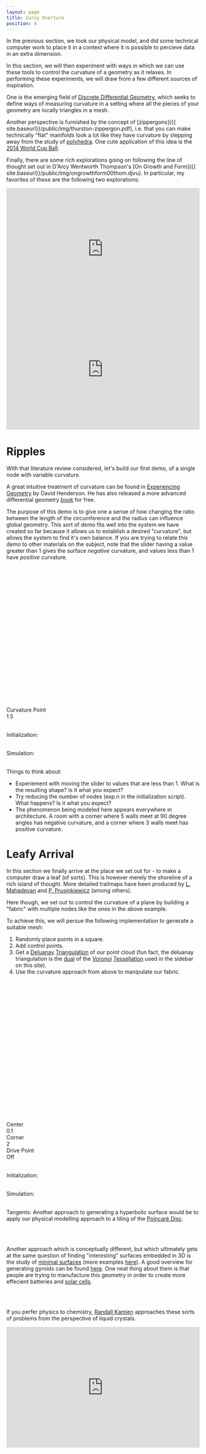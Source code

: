 ```yaml
---
layout: page
title: Curvy Overture
position: 4
---
```


<script src="{{ site.baseurl }}/public/js/lib/ace/ace.js" type="text/javascript" charset="utf-8"></script>
<script src="{{ site.baseurl }}/public/js/lib/ace/ext-themelist.js" type="text/javascript" charset="utf-8"></script>

<script src="{{ site.baseurl }}/public/js/lib/jquery.visible.min.js"></script>
<script src="{{ site.baseurl }}/public/js/lib/fool-util.js" type="text/javascript" charset="utf-8"></script>

<script src="{{ site.baseurl }}/public/js/lib/delaunay.js"></script> 

<script src="{{ site.baseurl }}/public/js/lib/three.js"></script> 
<script src="{{ site.baseurl }}/public/js/three_libs/stats.min.js"></script> 
<script src="{{ site.baseurl }}/public/js/lib/OrbitControls.js"></script> 
<script src="{{ site.baseurl }}/public/js/lib/Detector.js"></script> 


<script type="text/javascript" src="{{ site.baseurl }}/public/js/spring-system.js"></script>

In the previous section, we took our physical model, and did some technical computer work to place it in a context where it is possible to percieve data in an extra dimension.  

In this section, we will then experiment with ways in which we can use these tools to control the curvature of a geometry as it relaxes.  In performing these experiments, we will draw from a few different sources of inspiration.  

One is the emerging field of [Discrete Differential Geometry](http://ddg.cs.columbia.edu/), which seeks to define ways of measuring curvature in a setting where all the pieces of your geometry are locally triangles in a mesh.  

Another perspective is furnished by the concept of [zippergons]({{ site.baseurl}}/public/img/thurston-zippergon.pdf), i.e. that you can make technically "flat" manifolds look a lot like they have curvature by stepping away from the study of [polyhedra](https://stemkoski.github.io/Three.js/Polyhedra.html).  One cute application of this idea is the [2014 World Cup Ball](http://www.science4all.org/le-nguyen-hoang/brazuca/).

Finally, there are some rich explorations going on following the line of thought set out in D'Arcy Wentworth Thompson's [On Growth and Form]({{ site.baseurl}}/public/img/ongrowthform00thom.djvu).  In particular, my favorites of these are the following two explorations: 

<div style="margin: 0px auto; text-align: center;">
<iframe width="420" height="315" style='width: 100%;' src="https://www.youtube.com/embed/9HI8FerKr6Q" frameborder="0" allowfullscreen></iframe>
</div>

<div style="margin: 0px auto; text-align: center;">
<iframe width="420" height="315" style='width: 100%;' src="https://player.vimeo.com/video/130977932" frameborder="0" webkitallowfullscreen mozallowfullscreen allowfullscreen></iframe> 
</div>

# Ripples

With that literature review considered, let's build our first demo, of a single node with variable curvature. 

A great intuitive treatment of curvature can be found in [Experiencing Geometry](http://www.math.cornell.edu/~henderson/ExpGeom/) by David Henderson.  He has also released a more advanced differential geometry [book](http://projecteuclid.org/euclid.bia/1399917369#toc) for free.

The purpose of this demo is to give one a sense of how changing the ratio between the length of the circumference and the radius can influence global geometry.  This sort of demo fits well into the system we have created so far because it allows us to establish a desired "curvature", but allows the system to find it's own balance.  If you are trying to relate this demo to other materials on the subject, note that the slider having a value greater than 1 gives the surface *negative* curvature, and values less than 1 have *positive* curvature. 

<script type="x-shader/x-fragment" id="fragmentShaderDepth">

  uniform sampler2D texture;
  varying vec2 vUV;

  vec4 pack_depth( const in float depth ) {

    const vec4 bit_shift = vec4( 256.0 * 256.0 * 256.0, 256.0 * 256.0, 256.0, 1.0 );
    const vec4 bit_mask  = vec4( 0.0, 1.0 / 256.0, 1.0 / 256.0, 1.0 / 256.0 );
    vec4 res = fract( depth * bit_shift );
    res -= res.xxyz * bit_mask;
    return res;

  }

  void main() {

    vec4 pixel = texture2D( texture, vUV );

    if ( pixel.a < 0.5 ) discard;

    gl_FragData[ 0 ] = pack_depth( gl_FragCoord.z );

  }
</script>

<script type="x-shader/x-vertex" id="vertexShaderDepth">

  varying vec2 vUV;

  void main() {

    vUV = 0.75 * uv;

    vec4 mvPosition = modelViewMatrix * vec4( position, 1.0 );

    gl_Position = projectionMatrix * mvPosition;

  }

</script>

<script type="text/javascript" src="{{ site.baseurl }}/public/js/curvy/ripple-init.js"></script>
<script type="text/javascript" src="{{ site.baseurl }}/public/js/curvy/ripple-simulate.js"></script>

<div class='content'>
  <canvas id="ripple-canvas" height='400' width='700' style='width: 100%;'></canvas>
</div>

<div class='content'>
  <div id="ripple-gl" style='width: 100%; display:block; height:350px;'></div>
</div>

<br/>

<div class="slider-label">Curvature Point</div><div id="ripple-curvature" class="slider"></div><div id="ripple-curvature-text" class="slider-value">1.5</div>

<br/>

Initialization: 
<div>
<div id="rippleEd-init" class="editor">
</div>
</div>

<br/>
Simulation:
<div>
<div id="rippleEd-simulate" class="editor">
</div>
</div>

<script type="text/javascript">
var rippleThree = initThree('ripple-gl');
var rippleTexturePath = '{{ site.baseurl }}/public/img/textures/';


// in function to work around some editor loading bug.
var startRippleAnimation = function () {
  rippleInit.reset();
  rippleSim.rippleGeometry = rippleInit.rippleGeometry;

  rippleAnimate();

  function rippleAnimate() {
    requestAnimationFrame( rippleAnimate );

    var time = Date.now();

    if ($('#ripple-canvas').visible( true ) || 
        $('#ripple-gl').visible( true )) {
      animate_circle = false;
      rippleSim.simulate(time);
      rippleSim.render();
  }
  }
}
// from fool-util
initEditor('rippleEd-init');
loadContent('rippleEd-init', '{{ site.baseurl }}/public/js/curvy/ripple-init.js', '8', startRippleAnimation);

initEditor('rippleEd-simulate');
loadContent('rippleEd-simulate', '{{ site.baseurl }}/public/js/curvy/ripple-simulate.js', '23');
</script>

<script type="text/javascript">
// ground

  var groundTexture = THREE.ImageUtils.loadTexture( '{{ site.baseurl }}/public/img/textures/' + "ground3.jpg" );
  groundTexture.wrapS = groundTexture.wrapT = THREE.RepeatWrapping;
  groundTexture.repeat.set( 25, 25 );
  groundTexture.anisotropy = 16;

  var groundMaterial = new THREE.MeshPhongMaterial( { color: 0xffffff, specular: 0x111111, map: groundTexture } );

  var mesh = new THREE.Mesh( new THREE.PlaneBufferGeometry( 20000, 20000 ), groundMaterial );
  mesh.position.y = -350;
  mesh.rotation.x = - Math.PI / 2;
  mesh.receiveShadow = true;
  rippleThree.scene.add( mesh );
</script>

<script type="text/javascript">
  function updateRippleCurvatureLabel() {
    var curve = $( "#ripple-curvature" ).slider( "value" );
    $("#ripple-curvature-text").text(curve + ""); 
  }

  function updateRippleCurvature() {
    var curve = $( "#ripple-curvature" ).slider( "value" );
    // var springs = rippleSim.system.springs;
    // for (var i = 0; i < springs.length; i++) {
    // 	if (i % 2 == 0) {
    // 		springs[i].restLength = curve * rippleInit.springRestDistance;
    // 	}
    // }
    rippleInit.curvature = curve;
    updateRippleParams();
    $("#ripple-curvature-text").text(curve + ""); 
  }

  $(function() {
    $( "#ripple-curvature" ).slider({
      orientation: "horizontal",
      range: "min",
      max: 10,
      step: .05,
      value: 1.5,
      change: updateRippleCurvature,
      slide: updateRippleCurvatureLabel
    });
  });

  var updateRippleParams = function() {
    rippleInit.reset();
    rippleSim.system = rippleInit.system;

    rippleSim.rippleGeometry = rippleInit.rippleGeometry;
  };

  $( ".rippleEd-init.editor-run" ).click(function(){ updateRippleParams(); });
  $( ".rippleEd-simulate.editor-run" ).click(function(){ 
    updateRippleCurvature(); 
  });

</script>
<br/>

Things to think about:

* Experiement with moving the slider to values that are less than 1. What is the resulting shape?  Is it what you expect?  
* Try reducing the number of nodes (exp.n in the initialization script).  What happens?  Is it what you expect? 
* The phenomenon being modeled here appears everywhere in architecture.  A room with a corner where 5 walls meet at 90 degree angles has negative curvature, and a corner where 3 walls meet has positive curvature.  

# Leafy Arrival

In this section we finally arrive at the place we set out for - to make a computer draw a leaf (of sorts).  This is however merely the shoreline of a rich island of thought.  More detailed trailmaps have been produced by [L. Mahadevan](http://www.seas.harvard.edu/softmat/) and [P. Prusinkiewicz](http://algorithmicbotany.org/papers/) (among others).

Here though, we set out to control the curvature of a plane by building a "fabric" with multiple nodes like the ones in the above example.  

To achieve this, we will persue the following implementation to generate a suitable mesh:

1. Randomly place points in a square.
2. Add control points.
3. Get a [Deluanay](https://en.wikipedia.org/wiki/Delaunay_triangulation) [Triangulation](http://travellermap.com/tmp/delaunay.htm) of our point cloud (fun fact, the deluanay triangulation is the [dual](https://en.wikipedia.org/wiki/Dual_graph) of the [Voronoi](https://en.wikipedia.org/wiki/Voronoi_diagram) [Tessellation](http://bl.ocks.org/mbostock/4060366) used in the sidebar on this site).
4. Use the curvature approach from above to manipulate our fabric.  

<script type="text/javascript" src="{{ site.baseurl }}/public/js/curvy/plane-init.js"></script>
<script type="text/javascript" src="{{ site.baseurl }}/public/js/curvy/plane-simulate.js"></script>

<div class='content'>
  <canvas id="plane-canvas" height='400' width='700' style='width: 100%;'></canvas>
</div>

<div class='content'>
  <div id="plane-gl" style='width: 100%; display:block; height:350px;'></div>
</div>

<br/>

<div class="slider-label">Center</div><div id="plane-center" class="slider"></div><div id="plane-center-text" class="slider-value">0.1</div>
<div class="slider-label">Corner</div><div id="plane-corner" class="slider"></div><div id="plane-corner-text" class="slider-value">2</div>
<div class="slider-label">Drive Point</div><div id="plane-drive" class="slider"></div><div id="plane-drive-text" class="slider-value">Off</div>

<br/>

Initialization: 
<div>
<div id="planeEd-init" class="editor">
</div>
</div>

<br/>
Simulation:
<div>
<div id="planeEd-simulate" class="editor">
</div>
</div>

<script type="text/javascript">
var planeThree = initThree('plane-gl');
var planeTexturePath = '{{ site.baseurl }}/public/img/textures/';


// in function to work around some editor loading bug.
var startPlaneAnimation = function () {
  planeInit.reset();
  planeSim.planeGeometry = planeInit.planeGeometry;

  planeAnimate();

  function planeAnimate() {
    requestAnimationFrame( planeAnimate );

    var time = Date.now();

    if ($('#plane-canvas').visible( true ) || 
        $('#plane-gl').visible( true )) {
      animate_circle = false;
      planeSim.simulate(time);
      planeSim.render();
  }
  }
}
// from fool-util
initEditor('planeEd-init');
loadContent('planeEd-init', '{{ site.baseurl }}/public/js/curvy/plane-init.js', '8', startPlaneAnimation);

initEditor('planeEd-simulate');
loadContent('planeEd-simulate', '{{ site.baseurl }}/public/js/curvy/plane-simulate.js', '23');
</script>

<script type="text/javascript">
// ground

  var groundTexture = THREE.ImageUtils.loadTexture( '{{ site.baseurl }}/public/img/textures/' + "ground3.jpg" );
  groundTexture.wrapS = groundTexture.wrapT = THREE.RepeatWrapping;
  groundTexture.repeat.set( 25, 25 );
  groundTexture.anisotropy = 16;

  var groundMaterial = new THREE.MeshPhongMaterial( { color: 0xffffff, specular: 0x111111, map: groundTexture } );

  var mesh = new THREE.Mesh( new THREE.PlaneBufferGeometry( 20000, 20000 ), groundMaterial );
  mesh.position.y = -350;
  mesh.rotation.x = - Math.PI / 2;
  mesh.receiveShadow = true;
  planeThree.scene.add( mesh );
</script>

<script type="text/javascript">
  function updatePlaneCenterLabel() {
    var point = $( "#plane-center" ).slider( "value" );
    $("#plane-center-text").text(point + ""); 
  }

  function updatePlaneCenter() {
    var point = $( "#plane-center" ).slider( "value" );
    planeInit.lengthMultiplier[0] = point;
    $("#plane-center-text").text(point + ""); 
  }

  function updatePlaneCornerLabel() {
    var point = $( "#plane-corner" ).slider( "value" );
    $("#plane-corner-text").text(point + ""); 
  }

  function updatePlaneCorner() {
    var point = $( "#plane-corner" ).slider( "value" );
    planeInit.lengthMultiplier[1] = point;
    $("#plane-corner-text").text(point + ""); 
  }

  function updatePlaneDrive() {
    var point = $( "#plane-drive" ).slider( "value" );
    if (point == 0) {
      $("#plane-drive-text").text("Off");
    }
    else {
      $("#plane-drive-text").text(point + "");
    }
    planeSim.drive = point;
  }

  $(function() {
    $( "#plane-center" ).slider({
      orientation: "horizontal",
      range: "min",
      max: 6,
      step: .05,
      value: .1,
      change: updatePlaneParams,
      slide: updatePlaneCenterLabel
    });
  });

  $(function() {
    $( "#plane-corner" ).slider({
      orientation: "horizontal",
      range: "min",
      max: 6,
      step: .05,
      value: 2,
      change: updatePlaneParams,
      slide: updatePlaneCornerLabel
    });
  });

  $(function() {
    $( "#plane-drive" ).slider({
      orientation: "horizontal",
      range: "min",
      max: 200,
      step: 1,
      value: 0,
      change: updatePlaneDrive,
      slide: updatePlaneDrive
    });
  });

  var updatePlaneParams = function() {
    updatePlaneCenter();
    updatePlaneCorner();
    planeInit.reset();
    planeSim.system = planeInit.system;
    planeSim.planeGeometry = planeInit.planeGeometry;
  };

  $( ".planeEd-init.editor-run" ).click(function(){ updatePlaneParams(); });
  $( ".planeEd-simulate.editor-run" ).click(function(){ 
    updatePlaneCurvature(); 
  });

</script>

<br/>

<p class="message">
  Tangents: 
  Another approach to generating a hyperbolic surface would be to apply our physical modelling approach to a tiling of the <a href="http://www.malinc.se/math/noneuclidean/poincaretilingen.php">Poincaré Disc</a>.

  <br/> <br/>

  Another approach which is conceptually different, but which ultimately gets at the same question of finding "interesting" surfaces embedded in 3D is the study of <a href="http://facstaff.susqu.edu/brakke/evolver/examples/periodic/periodic.html">minimal surfaces</a> (more examples <a href="http://www.indiana.edu/~minimal/archive/index.html">here</a>).  A good overview for generating gyroids can be found <a href="{{ site.baseurl }}/public/img/gyroid.gif">here</a>.  One neat thing about them is that people are trying to manufacture this geometry in order to create more effecient batteries and <a href="http://pubs.acs.org/doi/abs/10.1021/nl803174p">solar cells</a>.  

  <br/><br/>

  If you perfer physics to chemistry, <a href="http://www.physics.upenn.edu/~kamien/kamiengroup/talks/ILCC%202006.html">Randall Kamien</a> approaches these sorts of problems from the perspective of liquid crystals.

  <div style="margin: 0px auto; text-align: center;">
  <iframe width="420" height="315" style='width: 100%;' frameborder="0" src="https://www.shadertoy.com/embed/Md23Rd?gui=true&t=10&paused=true" allowfullscreen></iframe>
  </div>
</p>
